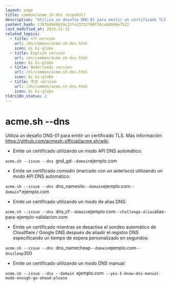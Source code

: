 ```yaml
---
layout: page
title: common/acme.sh-dns (español)
description: "Utiliza un desafío DNS-01 para emitir un certificado TLS."
content_hash: 178fbdb69b39c22fe23732f80f70cab0946e7522
last_modified_at: 2023-11-12
related_topics:
  - title: বাংলা version
    url: /bn/common/acme.sh-dns.html
    icon: bi bi-globe
  - title: English version
    url: /en/common/acme.sh-dns.html
    icon: bi bi-globe
  - title: Nederlands version
    url: /nl/common/acme.sh-dns.html
    icon: bi bi-globe
  - title: 中文 version
    url: /zh/common/acme.sh-dns.html
    icon: bi bi-globe
tldri18n_status: 2
---
```

# acme.sh --dns

Utiliza un desafío DNS-01 para emitir un certificado TLS.
Más información: <https://github.com/acmesh-official/acme.sh/wiki>.

- Emite un certificado utilizando un modo API DNS automático:

`acme.sh --issue --dns `<span class="tldr-var badge badge-pill bg-dark-lm bg-white-dm text-white-lm text-dark-dm font-weight-bold">gnd_gd</span>` --domain `<span class="tldr-var badge badge-pill bg-dark-lm bg-white-dm text-white-lm text-dark-dm font-weight-bold">ejemplo.com</span>

- Emite un certificado comodín (marcado con un asterisco) utilizando un modo API DNS automático:

`acme.sh --issue --dns `<span class="tldr-var badge badge-pill bg-dark-lm bg-white-dm text-white-lm text-dark-dm font-weight-bold">dns_namesilo</span>` --domain `<span class="tldr-var badge badge-pill bg-dark-lm bg-white-dm text-white-lm text-dark-dm font-weight-bold">ejemplo.com</span>` --domain `<span class="tldr-var badge badge-pill bg-dark-lm bg-white-dm text-white-lm text-dark-dm font-weight-bold">*.ejemplo.com</span>

- Emite un certificado utilizando un modo de alias DNS:

`acme.sh --issue --dns `<span class="tldr-var badge badge-pill bg-dark-lm bg-white-dm text-white-lm text-dark-dm font-weight-bold">dns_cf</span>` --domain `<span class="tldr-var badge badge-pill bg-dark-lm bg-white-dm text-white-lm text-dark-dm font-weight-bold">ejemplo.com</span>` --challenge-alias `<span class="tldr-var badge badge-pill bg-dark-lm bg-white-dm text-white-lm text-dark-dm font-weight-bold">alias-para-ejemplo-validacion.com</span>

- Emite un certificado mientras se desactiva el sondeo automático de Cloudflare / Google DNS después de añadir el registro DNS especificando un tiempo de espera personalizado en segundos:

`acme.sh --issue --dns `<span class="tldr-var badge badge-pill bg-dark-lm bg-white-dm text-white-lm text-dark-dm font-weight-bold">dns_namecheap</span>` --domain `<span class="tldr-var badge badge-pill bg-dark-lm bg-white-dm text-white-lm text-dark-dm font-weight-bold">ejemplo.com</span>` --dnssleep `<span class="tldr-var badge badge-pill bg-dark-lm bg-white-dm text-white-lm text-dark-dm font-weight-bold">300</span>

- Emite un certificado utilizando un modo DNS manual:

`acme.sh --issue --dns --domain `<span class="tldr-var badge badge-pill bg-dark-lm bg-white-dm text-white-lm text-dark-dm font-weight-bold">ejemplo.com</span>` --yes-I-know-dns-manual-mode-enough-go-ahead-please`

